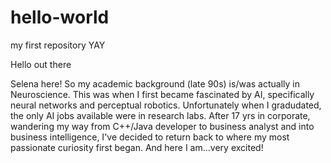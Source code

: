 # hello-world
my first repository YAY

Hello out there

Selena here! So my academic background (late 90s) is/was actually in Neuroscience.  This was when I first became fascinated by AI, specifically neural networks and perceptual robotics.  Unfortunately when I gradudated, the only AI jobs available were in research labs.  After 17 yrs in corporate, wandering my way from C++/Java developer to business analyst and into business intelligence, I've decided to return back to where my most passionate curiosity first began.  And here I am...very excited!

